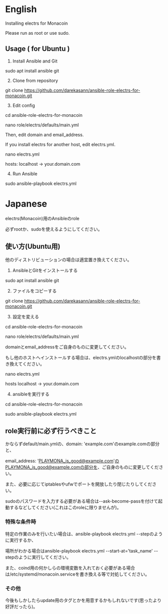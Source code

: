 # English

Installing electrs for Monacoin

Please run as root or use sudo.

## Usage ( for Ubuntu )

1. Install Ansible and Git

sudo apt install ansible git

2. Clone from repository

git clone https://github.com/darekasann/ansible-role-electrs-for-monacoin.git

3. Edit config

cd ansible-role-electrs-for-monacoin

nano role/electrs/defaults/main.yml

Then, edit domain and email_address.

If you install electrs for another host, edit electrs.yml.

nano electrs.yml

hosts: localhost -> your.domain.com

4. Run Ansible

sudo ansible-playbook electrs.yml

# Japanese

electrs(Monacoin)用のAnsibleのrole

必ずrootか、sudoを使えるようにしてください。

## 使い方(Ubuntu用)

他のディストリビューションの場合は適宜置き換えてください。

1. AnsibleとGitをインストールする

sudo apt install ansible git

2. ファイルをコピーする

git clone https://github.com/darekasann/ansible-role-electrs-for-monacoin.git

3. 設定を変える

cd ansible-role-electrs-for-monacoin

nano role/electrs/defaults/main.yml

domainとemail_addressをご自身のものに変更してください。

もし他のホストへインストールする場合は、electrs.ymlのlocalhostの部分を書き換えてください。

nano electrs.yml

hosts localhost -> your.domain.com

4. ansibleを実行する

cd ansible-role-electrs-for-monacoin

sudo ansible-playbook electrs.yml

## role実行前に必ず行うべきこと

かならずdefault/main.ymlの、domain: 'example.com'のexample.comの部分と、

email_address: 'PLAYMONA_is_good@example.com'のPLAYMONA_is_good@example.comの部分を、ご自身のものに変更してください。

また、必要に応じてiptablesやufwでポートを開放したり閉じたりしてください。

sudoのパスワードを入力する必要がある場合は--ask-become-passを付けて起動するなどしてください(これはこのroleに限りませんが)。

### 特殊な条件時

特定の作業のみを行いたい場合は、ansible-playbook electrs.yml --stepのように実行するか、

場所がわかる場合はansible-playbook electrs.yml --start-at='task_name' --stepのように実行してください。

また、coind用の何かしらの環境変数を入れておく必要がある場合は/etc/systemd/monacoin.serviceを書き換える等で対処してください。

### その他

今後もしかしたらupdate用のタグとかを用意するかもしれないです(思ったより好評だったら)。

